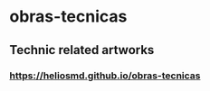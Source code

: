 # obras-tecnicas
## Technic related artworks <br/>
### https://heliosmd.github.io/obras-tecnicas <br/>
